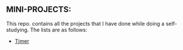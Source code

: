 ## MINI-PROJECTS:

This repo. contains all the projects that I have done while doing a self-studying.
The lists are as follows:

- [Timer]([./apps/timer](https://github.com/bibashmgr/mini-projects/tree/master/apps/timer))